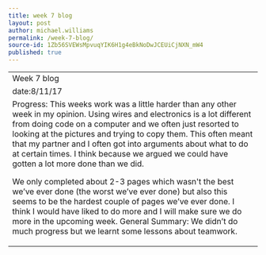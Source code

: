 ```yaml
---
title: week 7 blog
layout: post
author: michael.williams
permalink: /week-7-blog/
source-id: 1Zb56SVEWsMpvuqYIK6H1g4eBkNoDwJCEUiCjNXN_mW4
published: true
---
```

<table>
  <tr>
    <td>Week 7 blog</td>
  </tr>
  <tr>
    <td>date:8/11/17</td>
  </tr>
  <tr>
    <td>Progress:
This weeks work was a little harder than any other week in my opinion. Using wires and electronics is a lot different from doing code on a computer and we often just resorted to looking at the pictures and trying to copy them. This often meant that my partner and I often got into arguments about what to do at certain times. I think because we argued we could have gotten a lot more done than we did.

We only completed about 2-3 pages which wasn't the best we’ve ever done (the worst we’ve ever done) but also this seems to be the hardest couple of pages we’ve ever done. I think I would have liked to do more and I will make sure we do more in the upcoming week. 
General Summary:
We didn’t do much progress but we learnt some lessons about teamwork. 
</td>
  </tr>
</table>


